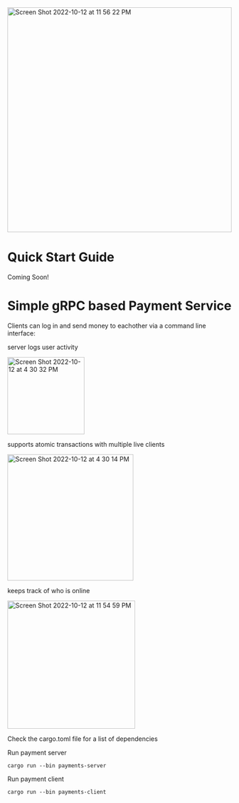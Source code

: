 
<img width="504" alt="Screen Shot 2022-10-12 at 11 56 22 PM" src="https://user-images.githubusercontent.com/19520861/195523959-6df52f6f-30f9-42c3-898f-5f9a65235975.png">

# Quick Start Guide
Coming Soon!

# Simple gRPC based Payment Service

Clients can log in and send money to eachother via a command line interface:

server logs user activity

<img width="173" alt="Screen Shot 2022-10-12 at 4 30 32 PM" src="https://user-images.githubusercontent.com/19520861/195466769-061facdd-c61f-4832-87dd-90d111adc90a.png">

supports atomic transactions with multiple live clients

<img width="283" alt="Screen Shot 2022-10-12 at 4 30 14 PM" src="https://user-images.githubusercontent.com/19520861/195466864-7720d2e0-cf5d-4c67-9423-62f53185aed0.png">

keeps track of who is online

<img width="287" alt="Screen Shot 2022-10-12 at 11 54 59 PM" src="https://user-images.githubusercontent.com/19520861/195523813-74ab4819-ff08-4c79-80f6-88beb113e5cd.png">


Check the cargo.toml file for a list of dependencies

Run payment server
```
cargo run --bin payments-server
```

Run payment client
```
cargo run --bin payments-client
```
